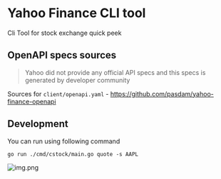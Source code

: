 # Yahoo Finance CLI tool
Cli Tool for stock exchange quick peek

## OpenAPI specs sources
> Yahoo did not provide any official API specs and this specs is generated by developer community

Sources for `client/openapi.yaml` - https://github.com/pasdam/yahoo-finance-openapi

## Development

You can run using following command
```code
go run ./cmd/cstock/main.go quote -s AAPL
```
![img.png](assets/img.png)
